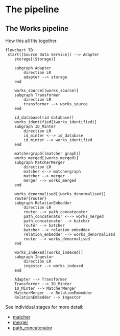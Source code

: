 # The pipeline

## The Works pipeline

How this all fits together

```mermaid
flowchart TB
 start([Source Data Service]) --> Adapter
    storage[(Storage)]

    subgraph Adapter
        direction LR
        adapter --> storage
    end

    works_source[(works_source)]
    subgraph Transformer
        direction LR
        transformer --> works_source
    end

    id_database[(id database)]
    works_identified[(works_identified)]
    subgraph ID_Minter
        direction LR
        id_minter <--> id_database
        id_minter --> works_identified
    end

    matchergraph[(matcher graph)]
    works_merged[(works_merged)]
    subgraph MatcherMerger
        direction LR
        matcher <--> matchergraph
        matcher --> merger
        merger --> works_merged
    end

    works_denormalised[(works_denormalised)]
    router{router}
    subgraph RelationEmbedder
        direction LR
        router --> path_concatenator
        path_concatenator <--> works_merged
        path_concatenator --> batcher
        router --> batcher
        batcher --> relation_embedder
        relation_embedder --> works_denormalised
        router --> works_denormalised
    end

    works_indexed[(works_indexed)]
    subgraph Ingestor
        direction LR
        ingestor --> works_indexed
    end

    Adapter --> Transformer
    Transformer --> ID_Minter
    ID_Minter --> MatcherMerger
    MatcherMerger --> RelationEmbedder
    RelationEmbedder --> Ingestor

```

See individual stages for more detail:
* [matcher](./matcher/README.md)
* [merger](./merger/README.md)
* [path_concatenator](./relation_embedder/path_concatenator/README.md)


